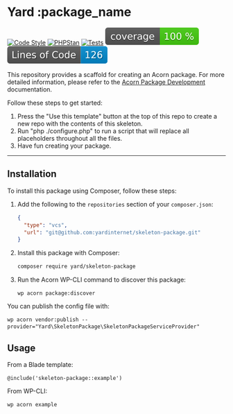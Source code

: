 # Yard :package_name

[![Code Style](https://github.com/yardinternet/skeleton-package/actions/workflows/format-php.yml/badge.svg?no-cache)](https://github.com/yardinternet/skeleton-package/actions/workflows/format-php.yml)
[![PHPStan](https://github.com/yardinternet/skeleton-package/actions/workflows/phpstan.yml/badge.svg?no-cache)](https://github.com/yardinternet/skeleton-package/actions/workflows/phpstan.yml)
[![Tests](https://github.com/yardinternet/skeleton-package/actions/workflows/run-tests.yml/badge.svg?no-cache)](https://github.com/yardinternet/skeleton-package/actions/workflows/run-tests.yml)
[![Code Coverage Badge](https://github.com/yardinternet/skeleton-package/blob/badges/coverage.svg)](https://github.com/yardinternet/skeleton-package/actions/workflows/badges.yml)
[![Lines of Code Badge](https://github.com/yardinternet/skeleton-package/blob/badges/lines-of-code.svg)](https://github.com/yardinternet/skeleton-package/actions/workflows/badges.yml)

This repository provides a scaffold for creating an Acorn package. For more detailed information, please refer to the [Acorn Package Development](https://roots.io/acorn/docs/package-development/) documentation.

<!--delete-->
Follow these steps to get started:

1. Press the "Use this template" button at the top of this repo to create a new repo with the contents of this skeleton.
2. Run "php ./configure.php" to run a script that will replace all placeholders throughout all the files.
3. Have fun creating your package.

---
<!--/delete-->

## Installation

To install this package using Composer, follow these steps:

1. Add the following to the `repositories` section of your `composer.json`:

    ```json
    {
      "type": "vcs",
      "url": "git@github.com:yardinternet/skeleton-package.git"
    }
    ```

2. Install this package with Composer:

    ```sh
    composer require yard/skeleton-package
    ```

3. Run the Acorn WP-CLI command to discover this package:

    ```shell
    wp acorn package:discover
    ```

You can publish the config file with:

```shell
wp acorn vendor:publish --provider="Yard\SkeletonPackage\SkeletonPackageServiceProvider"
```

## Usage

From a Blade template:

```blade
@include('skeleton-package::example')
```

From WP-CLI:

```shell
wp acorn example
```
